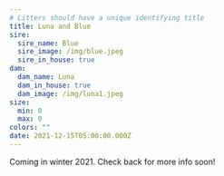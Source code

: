 ```yaml
---
# Litters should have a unique identifying title
title: Luna and Blue
sire:
  sire_name: Blue
  sire_image: /img/blue.jpeg
  sire_in_house: true
dam:
  dam_name: Luna
  dam_in_house: true
  dam_image: /img/luna1.jpeg
size:
  min: 0
  max: 0
colors: ""
date: 2021-12-15T05:00:00.000Z
---
```

Coming in winter 2021. Check back for more info soon!